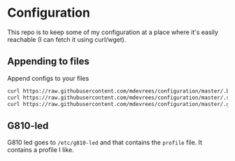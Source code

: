 # Configuration
This repo is to keep some of my configuration at a place where it's easily reachable (I can fetch it using curl/wget).
## Appending to files
Append configs to your files
```bash
curl https://raw.githubusercontent.com/mdevrees/configuration/master/.bashrc >> ~/.bashrc
curl https://raw.githubusercontent.com/mdevrees/configuration/master/.screenrc >> ~/.screenrc
curl https://raw.githubusercontent.com/mdevrees/configuration/master/.gitconfig >> ~/.gitconfig
```
## G810-led
G810 led goes to `/etc/g810-led` and that contains the `profile` file. It contains a profile I like.

